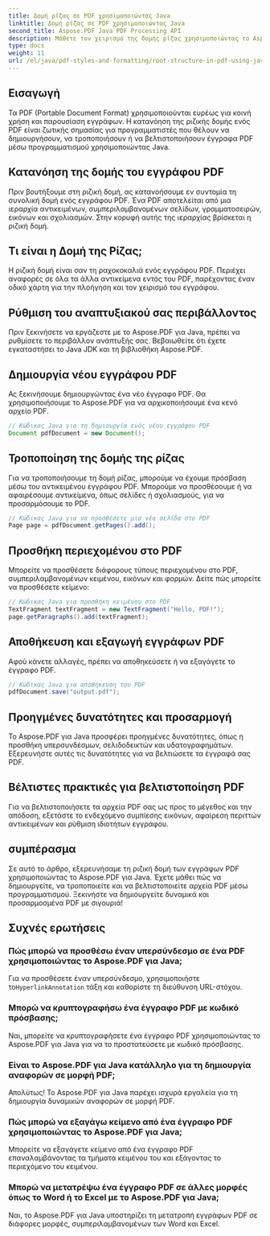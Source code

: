 ```yaml
---
title: Δομή ρίζας σε PDF χρησιμοποιώντας Java
linktitle: Δομή ρίζας σε PDF χρησιμοποιώντας Java
second_title: Aspose.PDF Java PDF Processing API
description: Μάθετε τον χειρισμό της δομής ρίζας χρησιμοποιώντας το Aspose.PDF. Δημιουργήστε, τροποποιήστε και βελτιώστε αρχεία PDF.
type: docs
weight: 11
url: /el/java/pdf-styles-and-formatting/root-structure-in-pdf-using-java/
---
```


## Εισαγωγή

Τα PDF (Portable Document Format) χρησιμοποιούνται ευρέως για κοινή χρήση και παρουσίαση εγγράφων. Η κατανόηση της ριζικής δομής ενός PDF είναι ζωτικής σημασίας για προγραμματιστές που θέλουν να δημιουργήσουν, να τροποποιήσουν ή να βελτιστοποιήσουν έγγραφα PDF μέσω προγραμματισμού χρησιμοποιώντας Java.

## Κατανόηση της δομής του εγγράφου PDF

Πριν βουτήξουμε στη ριζική δομή, ας κατανοήσουμε εν συντομία τη συνολική δομή ενός εγγράφου PDF. Ένα PDF αποτελείται από μια ιεραρχία αντικειμένων, συμπεριλαμβανομένων σελίδων, γραμματοσειρών, εικόνων και σχολιασμών. Στην κορυφή αυτής της ιεραρχίας βρίσκεται η ριζική δομή.

## Τι είναι η Δομή της Ρίζας;

Η ριζική δομή είναι σαν τη ραχοκοκαλιά ενός εγγράφου PDF. Περιέχει αναφορές σε όλα τα άλλα αντικείμενα εντός του PDF, παρέχοντας έναν οδικό χάρτη για την πλοήγηση και τον χειρισμό του εγγράφου. 

## Ρύθμιση του αναπτυξιακού σας περιβάλλοντος

Πριν ξεκινήσετε να εργάζεστε με το Aspose.PDF για Java, πρέπει να ρυθμίσετε το περιβάλλον ανάπτυξής σας. Βεβαιωθείτε ότι έχετε εγκαταστήσει το Java JDK και τη βιβλιοθήκη Aspose.PDF.

## Δημιουργία νέου εγγράφου PDF

Ας ξεκινήσουμε δημιουργώντας ένα νέο έγγραφο PDF. Θα χρησιμοποιήσουμε το Aspose.PDF για να αρχικοποιήσουμε ένα κενό αρχείο PDF.

```java
// Κώδικας Java για τη δημιουργία ενός νέου εγγράφου PDF
Document pdfDocument = new Document();
```

## Τροποποίηση της δομής της ρίζας

Για να τροποποιήσουμε τη δομή ρίζας, μπορούμε να έχουμε πρόσβαση μέσω του αντικειμένου εγγράφου PDF. Μπορούμε να προσθέσουμε ή να αφαιρέσουμε αντικείμενα, όπως σελίδες ή σχολιασμούς, για να προσαρμόσουμε το PDF.

```java
// Κώδικας Java για να προσθέσετε μια νέα σελίδα στο PDF
Page page = pdfDocument.getPages().add();
```

## Προσθήκη περιεχομένου στο PDF

Μπορείτε να προσθέσετε διάφορους τύπους περιεχομένου στο PDF, συμπεριλαμβανομένων κειμένου, εικόνων και φορμών. Δείτε πώς μπορείτε να προσθέσετε κείμενο:

```java
// Κώδικας Java για προσθήκη κειμένου στο PDF
TextFragment textFragment = new TextFragment("Hello, PDF!");
page.getParagraphs().add(textFragment);
```

## Αποθήκευση και εξαγωγή εγγράφων PDF

Αφού κάνετε αλλαγές, πρέπει να αποθηκεύσετε ή να εξαγάγετε το έγγραφο PDF.

```java
// Κώδικας Java για αποθήκευση του PDF
pdfDocument.save("output.pdf");
```

## Προηγμένες δυνατότητες και προσαρμογή

Το Aspose.PDF για Java προσφέρει προηγμένες δυνατότητες, όπως η προσθήκη υπερσυνδέσμων, σελιδοδεικτών και υδατογραφημάτων. Εξερευνήστε αυτές τις δυνατότητες για να βελτιώσετε τα έγγραφά σας PDF.

## Βέλτιστες πρακτικές για βελτιστοποίηση PDF

Για να βελτιστοποιήσετε τα αρχεία PDF σας ως προς το μέγεθος και την απόδοση, εξετάστε το ενδεχόμενο συμπίεσης εικόνων, αφαίρεση περιττών αντικειμένων και ρύθμιση ιδιοτήτων εγγράφου.

## συμπέρασμα

Σε αυτό το άρθρο, εξερευνήσαμε τη ριζική δομή των εγγράφων PDF χρησιμοποιώντας το Aspose.PDF για Java. Έχετε μάθει πώς να δημιουργείτε, να τροποποιείτε και να βελτιστοποιείτε αρχεία PDF μέσω προγραμματισμού. Ξεκινήστε να δημιουργείτε δυναμικά και προσαρμοσμένα PDF με σιγουριά!

## Συχνές ερωτήσεις

### Πώς μπορώ να προσθέσω έναν υπερσύνδεσμο σε ένα PDF χρησιμοποιώντας το Aspose.PDF για Java;

Για να προσθέσετε έναν υπερσύνδεσμο, χρησιμοποιήστε το`HyperlinkAnnotation` τάξη και καθορίστε τη διεύθυνση URL-στόχου.

### Μπορώ να κρυπτογραφήσω ένα έγγραφο PDF με κωδικό πρόσβασης;

Ναι, μπορείτε να κρυπτογραφήσετε ένα έγγραφο PDF χρησιμοποιώντας το Aspose.PDF για Java για να το προστατεύσετε με κωδικό πρόσβασης.

### Είναι το Aspose.PDF για Java κατάλληλο για τη δημιουργία αναφορών σε μορφή PDF;

Απολύτως! Το Aspose.PDF για Java παρέχει ισχυρά εργαλεία για τη δημιουργία δυναμικών αναφορών σε μορφή PDF.

### Πώς μπορώ να εξαγάγω κείμενο από ένα έγγραφο PDF χρησιμοποιώντας το Aspose.PDF για Java;

Μπορείτε να εξαγάγετε κείμενο από ένα έγγραφο PDF επαναλαμβάνοντας τα τμήματα κειμένου του και εξάγοντας το περιεχόμενο του κειμένου.

### Μπορώ να μετατρέψω ένα έγγραφο PDF σε άλλες μορφές όπως το Word ή το Excel με το Aspose.PDF για Java;

Ναι, το Aspose.PDF για Java υποστηρίζει τη μετατροπή εγγράφων PDF σε διάφορες μορφές, συμπεριλαμβανομένων των Word και Excel.